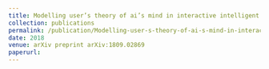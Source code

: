 ```yaml
---
title: Modelling user’s theory of ai’s mind in interactive intelligent systems
collection: publications
permalink: /publication/Modelling-user-s-theory-of-ai-s-mind-in-interactive-intelligent-systems
date: 2018
venue: arXiv preprint arXiv:1809.02869
paperurl: 
---
```



